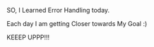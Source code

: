 
SO, I Learned Error Handling today.

Each day I am getting Closer towards My Goal :)

KEEEP UPPP!!!